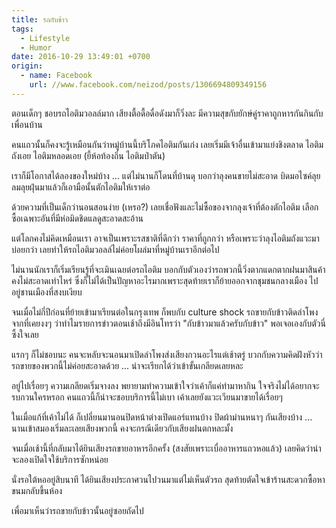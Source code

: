 ```yaml
---
title: รถกับข้าว
tags:
  - Lifestyle
  - Humor
date: 2016-10-29 13:49:01 +0700
origin:
  - name: Facebook
    url: //www.facebook.com/neizod/posts/1306694809349156
---
```


ตอนเด็กๆ ชอบรถไอติมวอลล์มาก เสียงตื้อดื้อดื่อดังมาก็วิ่งละ มีความสุขกับยักษ์คู่ราคาถูกหารกันกินกับเพื่อนบ้าน

คนแถวนั้นก็คงจะรู้เหมือนกันว่าหมู่บ้านนี้บริโภคไอติมกันเก่ง เลยเริ่มมีเจ้าอื่นเข้ามาแย่งชิงตลาด ไอติมถังเอย ไอติมหลอดเอย (ยี้ห้อท้องถิ่น ไอติมป่าตัน)

เราก็มีโอกาสได้ลองของใหม่บ้าง ... แต่ไม่นานก็โดนที่บ้านดุ บอกว่าลุงคนขายไม่สะอาด บิดมอไซค์ลุยลมลุยฝุ่นมาแล้วก็เอามือนั้นตักไอติมให้เราต่อ

ด้วยความที่เป็นเด็กว่านอนสอนง่าย (เหรอ?) เลยเชื่อฟังและไม่ซื้อของจากลุงเจ้าที่ต้องตักไอติม เลือกซื้อเฉพาะอันที่มีห่อมิดชิดแลดูสะอาดสะอ้าน

แต่โลกคงไม่คิดเหมือนเรา อาจเป็นเพราะรสชาติที่ดีกว่า ราคาที่ถูกกว่า หรือเพราะว่าลุงไอติมถังแวะมาบ่อยกว่า เลยทำให้รถไอติมวอลล์ไม่ค่อยโผล่มาที่หมู่บ้านเราอีกต่อไป

ไม่นานนักเราก็เริ่มเรียนรู้ที่จะเมินเฉยต่อรถไอติม บอกกับตัวเองว่ารถพวกนี้วิ่งตากแดกตากฝนมาสินค้าคงไม่สะอาดเท่าไหร่ ซึ่งก็ไม่ได้เป็นปัญหาอะไรมากเพราะสุดท้ายเราก็ย้ายออกจากชุมชนกลางเมือง ไปอยู่ชานเมืองที่สงบเงียบ

จนเมื่อไม่กี่ปีก่อนที่ย้ายเข้ามาเรียนต่อในกรุงเทพ ก็พบกับ culture shock รถขายกับข้าวติดลำโพง จากที่เคยงงๆ ว่าทำไมรายการข่าวตอนเช้าถึงมีอินโทรว่า "กับข้าวมาแล้วครับกับข้าว" พอเจอเองกับตัวนี่ซึ้งใจเลย

แรกๆ ก็ไม่ชอบนะ คนจะหลับจะนอนมาเปิดลำโพงส่งเสียงกวนอะไรแต่เช้าตรู่ บวกกับความคิดฝังหัวว่ารถขายของพวกนี้ไม่ค่อยสะอาดด้วย ... น่าจะเรียกได้ว่าเข้าขั้นเกลียดเลยหละ

อยู่ไปเรื่อยๆ ความเกลียดเริ่มจางลง พยายามทำความเข้าใจว่าเค้าก็แค่ทำมาหากิน ใจจริงไม่ได้อยากจะรบกวนใครหรอก คนแถวนี้ก็น่าจะชอบบริการนี้ไม่เบา เค้าเลยยังแวะเวียนมาขายได้เรื่อยๆ

ในเมื่อแก้ที่เค้าไม่ได้ ก็เปลี่ยนมานอนปิดหน้าต่างเปิดแอร์แทนบ้าง ปิดผ้าม่านหนาๆ กันเสียงบ้าง ... นานเข้าสมองเริ่มละเลยเสียงพวกนี้ คงจะกรณีเดียวกับเสียงฝนตกหละมั้ง

จนเมื่อเช้านี้ที่กลับมาได้ยินเสียงรถขายอาหารอีกครั้ง (สงสัยเพราะเบื่ออาหารแถวหอแล้ว) เลยคิดว่าน่าจะลองเปิดใจใช้บริการซักหน่อย

นั่งรอใต้หออยู่สิบนาที ได้ยินเสียงประกาศวนไปวนมาแต่ไม่เห็นตัวรถ สุดท้ายตัดใจเข้าร้านสะดวกซื้อหาขนมกลับขึ้นห้อง

เพื่อมาเห็นว่ารถขายกับข้าวนั้นอยู่ซอยถัดไป
